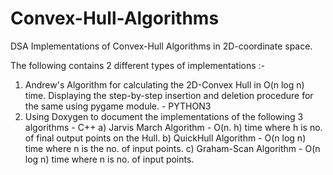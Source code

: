 # Convex-Hull-Algorithms
DSA Implementations of Convex-Hull Algorithms in 2D-coordinate space.

The following contains 2 different types of implementations :-
1. Andrew's Algorithm for calculating the 2D-Convex Hull in O(n log n) time. Displaying the step-by-step insertion and deletion procedure for the same using pygame module. - PYTHON3
2. Using Doxygen to document the implementations of the following 3 algorithms - C++
a) Jarvis March Algorithm - O(n. h) time where h is no. of final output points on the Hull.
b) QuickHull Algorithm - O(n log n) time where n is the no. of input points.
c) Graham-Scan Algorithm - O(n log n) time where n is no. of input points.
  
   
